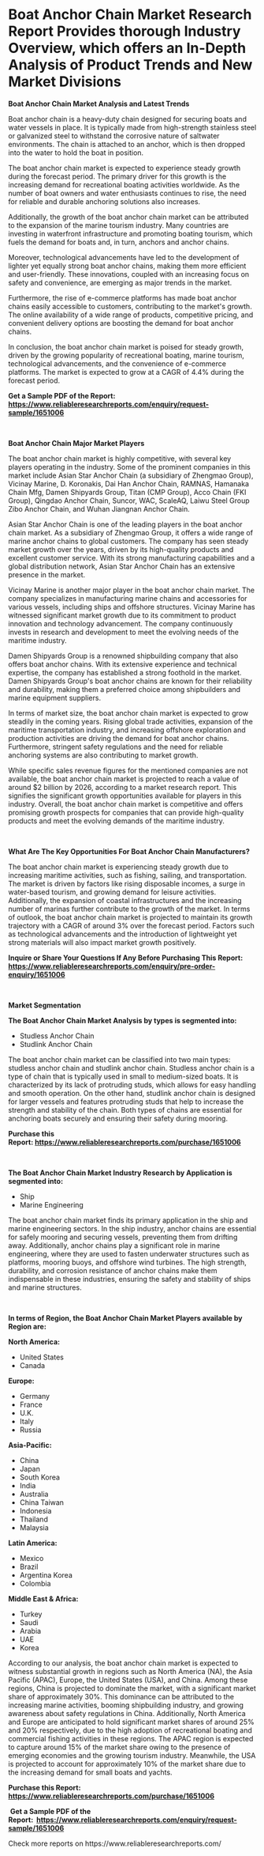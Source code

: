 <p><h1>Boat Anchor Chain Market Research Report Provides thorough Industry Overview, which offers an In-Depth Analysis of Product Trends and New Market Divisions</h1></p><p><strong>Boat Anchor Chain Market Analysis and Latest Trends</strong></p>
<p><p>Boat anchor chain is a heavy-duty chain designed for securing boats and water vessels in place. It is typically made from high-strength stainless steel or galvanized steel to withstand the corrosive nature of saltwater environments. The chain is attached to an anchor, which is then dropped into the water to hold the boat in position.</p><p>The boat anchor chain market is expected to experience steady growth during the forecast period. The primary driver for this growth is the increasing demand for recreational boating activities worldwide. As the number of boat owners and water enthusiasts continues to rise, the need for reliable and durable anchoring solutions also increases.</p><p>Additionally, the growth of the boat anchor chain market can be attributed to the expansion of the marine tourism industry. Many countries are investing in waterfront infrastructure and promoting boating tourism, which fuels the demand for boats and, in turn, anchors and anchor chains.</p><p>Moreover, technological advancements have led to the development of lighter yet equally strong boat anchor chains, making them more efficient and user-friendly. These innovations, coupled with an increasing focus on safety and convenience, are emerging as major trends in the market.</p><p>Furthermore, the rise of e-commerce platforms has made boat anchor chains easily accessible to customers, contributing to the market's growth. The online availability of a wide range of products, competitive pricing, and convenient delivery options are boosting the demand for boat anchor chains.</p><p>In conclusion, the boat anchor chain market is poised for steady growth, driven by the growing popularity of recreational boating, marine tourism, technological advancements, and the convenience of e-commerce platforms. The market is expected to grow at a CAGR of 4.4% during the forecast period.</p></p>
<p><strong>Get a Sample PDF of the Report:&nbsp; <a href="https://www.reliableresearchreports.com/enquiry/request-sample/1651006">https://www.reliableresearchreports.com/enquiry/request-sample/1651006</a></strong></p>
<p>&nbsp;</p>
<p><strong>Boat Anchor Chain Major Market Players</strong></p>
<p><p>The boat anchor chain market is highly competitive, with several key players operating in the industry. Some of the prominent companies in this market include Asian Star Anchor Chain (a subsidiary of Zhengmao Group), Vicinay Marine, D. Koronakis, Dai Han Anchor Chain, RAMNAS, Hamanaka Chain Mfg, Damen Shipyards Group, Titan (CMP Group), Acco Chain (FKI Group), Qingdao Anchor Chain, Suncor, WAC, ScaleAQ, Laiwu Steel Group Zibo Anchor Chain, and Wuhan Jiangnan Anchor Chain.</p><p>Asian Star Anchor Chain is one of the leading players in the boat anchor chain market. As a subsidiary of Zhengmao Group, it offers a wide range of marine anchor chains to global customers. The company has seen steady market growth over the years, driven by its high-quality products and excellent customer service. With its strong manufacturing capabilities and a global distribution network, Asian Star Anchor Chain has an extensive presence in the market.</p><p>Vicinay Marine is another major player in the boat anchor chain market. The company specializes in manufacturing marine chains and accessories for various vessels, including ships and offshore structures. Vicinay Marine has witnessed significant market growth due to its commitment to product innovation and technology advancement. The company continuously invests in research and development to meet the evolving needs of the maritime industry.</p><p>Damen Shipyards Group is a renowned shipbuilding company that also offers boat anchor chains. With its extensive experience and technical expertise, the company has established a strong foothold in the market. Damen Shipyards Group's boat anchor chains are known for their reliability and durability, making them a preferred choice among shipbuilders and marine equipment suppliers.</p><p>In terms of market size, the boat anchor chain market is expected to grow steadily in the coming years. Rising global trade activities, expansion of the maritime transportation industry, and increasing offshore exploration and production activities are driving the demand for boat anchor chains. Furthermore, stringent safety regulations and the need for reliable anchoring systems are also contributing to market growth.</p><p>While specific sales revenue figures for the mentioned companies are not available, the boat anchor chain market is projected to reach a value of around $2 billion by 2026, according to a market research report. This signifies the significant growth opportunities available for players in this industry. Overall, the boat anchor chain market is competitive and offers promising growth prospects for companies that can provide high-quality products and meet the evolving demands of the maritime industry.</p></p>
<p>&nbsp;</p>
<p><strong>What Are The Key Opportunities For Boat Anchor Chain Manufacturers?</strong></p>
<p><p>The boat anchor chain market is experiencing steady growth due to increasing maritime activities, such as fishing, sailing, and transportation. The market is driven by factors like rising disposable incomes, a surge in water-based tourism, and growing demand for leisure activities. Additionally, the expansion of coastal infrastructures and the increasing number of marinas further contribute to the growth of the market. In terms of outlook, the boat anchor chain market is projected to maintain its growth trajectory with a CAGR of around 3% over the forecast period. Factors such as technological advancements and the introduction of lightweight yet strong materials will also impact market growth positively.</p></p>
<p><strong>Inquire or Share Your Questions If Any Before Purchasing This Report: <a href="https://www.reliableresearchreports.com/enquiry/pre-order-enquiry/1651006">https://www.reliableresearchreports.com/enquiry/pre-order-enquiry/1651006</a></strong></p>
<p>&nbsp;</p>
<p><strong>Market Segmentation</strong></p>
<p><strong>The Boat Anchor Chain Market Analysis by types is segmented into:</strong></p>
<p><ul><li>Studless Anchor Chain</li><li>Studlink Anchor Chain</li></ul></p>
<p><p>The boat anchor chain market can be classified into two main types: studless anchor chain and studlink anchor chain. Studless anchor chain is a type of chain that is typically used in small to medium-sized boats. It is characterized by its lack of protruding studs, which allows for easy handling and smooth operation. On the other hand, studlink anchor chain is designed for larger vessels and features protruding studs that help to increase the strength and stability of the chain. Both types of chains are essential for anchoring boats securely and ensuring their safety during mooring.</p></p>
<p><strong>Purchase this Report:&nbsp;<a href="https://www.reliableresearchreports.com/purchase/1651006">https://www.reliableresearchreports.com/purchase/1651006</a></strong></p>
<p>&nbsp;</p>
<p><strong>The Boat Anchor Chain Market Industry Research by Application is segmented into:</strong></p>
<p><ul><li>Ship</li><li>Marine Engineering</li></ul></p>
<p><p>The boat anchor chain market finds its primary application in the ship and marine engineering sectors. In the ship industry, anchor chains are essential for safely mooring and securing vessels, preventing them from drifting away. Additionally, anchor chains play a significant role in marine engineering, where they are used to fasten underwater structures such as platforms, mooring buoys, and offshore wind turbines. The high strength, durability, and corrosion resistance of anchor chains make them indispensable in these industries, ensuring the safety and stability of ships and marine structures.</p></p>
<p>&nbsp;</p>
<p><strong>In terms of Region, the Boat Anchor Chain Market Players available by Region are:</strong></p>
<p>
    <p> <strong> North America: </strong>
        <ul>
            <li>United States</li>
            <li>Canada</li>
        </ul>
        </p> 
    <p> <strong> Europe: </strong>
        <ul>
            <li>Germany</li>
            <li>France</li>
            <li>U.K.</li>
            <li>Italy</li>
            <li>Russia</li>
        </ul>
        </p> 
    <p> <strong> Asia-Pacific: </strong>
        <ul>
            <li>China</li>
            <li>Japan</li>
            <li>South Korea</li>
            <li>India</li>
            <li>Australia</li>
            <li>China Taiwan</li>
            <li>Indonesia</li>
            <li>Thailand</li>
            <li>Malaysia</li>
        </ul>
        </p> 
    <p> <strong> Latin America: </strong>
        <ul>
            <li>Mexico</li>
            <li>Brazil</li>
            <li>Argentina Korea</li>
            <li>Colombia</li>
        </ul>
        </p> 
    <p> <strong> Middle East & Africa: </strong>
        <ul>
            <li>Turkey</li>
            <li>Saudi</li>
            <li>Arabia</li>
            <li>UAE</li>
            <li>Korea</li>
        </ul>
    </p>
    </p>
<p><p>According to our analysis, the boat anchor chain market is expected to witness substantial growth in regions such as North America (NA), the Asia Pacific (APAC), Europe, the United States (USA), and China. Among these regions, China is projected to dominate the market, with a significant market share of approximately 30%. This dominance can be attributed to the increasing marine activities, booming shipbuilding industry, and growing awareness about safety regulations in China. Additionally, North America and Europe are anticipated to hold significant market shares of around 25% and 20% respectively, due to the high adoption of recreational boating and commercial fishing activities in these regions. The APAC region is expected to capture around 15% of the market share owing to the presence of emerging economies and the growing tourism industry. Meanwhile, the USA is projected to account for approximately 10% of the market share due to the increasing demand for small boats and yachts.</p></p>
<p><strong>Purchase this Report: <a href="https://www.reliableresearchreports.com/purchase/1651006">https://www.reliableresearchreports.com/purchase/1651006</a></strong></p>
<p>&nbsp;<strong>Get a Sample PDF of the Report:&nbsp;&nbsp;<a href="https://www.reliableresearchreports.com/enquiry/request-sample/1651006">https://www.reliableresearchreports.com/enquiry/request-sample/1651006</a></strong></p>
<p><strong></strong></p>
<p>Check more reports on https://www.reliableresearchreports.com/</p>